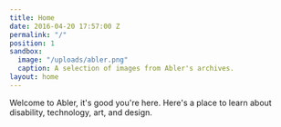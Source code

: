 ```yaml
---
title: Home
date: 2016-04-20 17:57:00 Z
permalink: "/"
position: 1
sandbox:
  image: "/uploads/abler.png"
  caption: A selection of images from Abler's archives.
layout: home
---
```


Welcome to Abler, it's good you're here. Here's a place to learn about disability, technology, art, and design. 